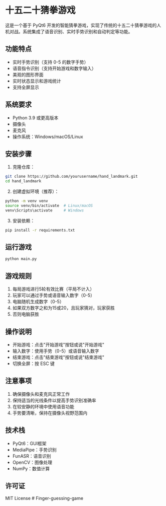 # 十五二十猜拳游戏

这是一个基于 PyQt6 开发的智能猜拳游戏，实现了传统的十五二十猜拳游戏的人机对战。系统集成了语音识别、实时手势识别和自动判定等功能。

## 功能特点

- 实时手势识别（支持 0-5 的数字手势）
- 语音指令识别（支持开始游戏和数字输入）
- 美观的图形界面
- 实时状态显示和游戏统计
- 支持全屏显示

## 系统要求

- Python 3.9 或更高版本
- 摄像头
- 麦克风
- 操作系统：Windows/macOS/Linux

## 安装步骤

1. 克隆仓库：
```bash
git clone https://github.com/yourusername/hand_landmark.git
cd hand_landmark
```

2. 创建虚拟环境（推荐）：
```bash
python -m venv venv
source venv/bin/activate  # Linux/macOS
venv\Scripts\activate     # Windows
```

3. 安装依赖：
```bash
pip install -r requirements.txt
```

## 运行游戏

```bash
python main.py
```

## 游戏规则

1. 每局游戏进行5轮有效比赛（平局不计入）
2. 玩家可以通过手势或语音输入数字（0-5）
3. 电脑随机生成数字（0-5）
4. 如果双方数字之和为15或20，且玩家猜对，玩家获胜
5. 否则电脑获胜

## 操作说明

- 开始游戏：点击"开始游戏"按钮或说"开始游戏"
- 输入数字：使用手势（0-5）或语音输入数字
- 结束游戏：点击"结束游戏"按钮或说"结束游戏"
- 切换全屏：按 ESC 键

## 注意事项

1. 确保摄像头和麦克风正常工作
2. 保持适当的光线条件以提高手势识别准确率
3. 在较安静的环境中使用语音功能
4. 手势要清晰，保持在摄像头视野范围内

## 技术栈

- PyQt6：GUI框架
- MediaPipe：手势识别
- FunASR：语音识别
- OpenCV：图像处理
- NumPy：数值计算

## 许可证

MIT License # Finger-guessing-game
